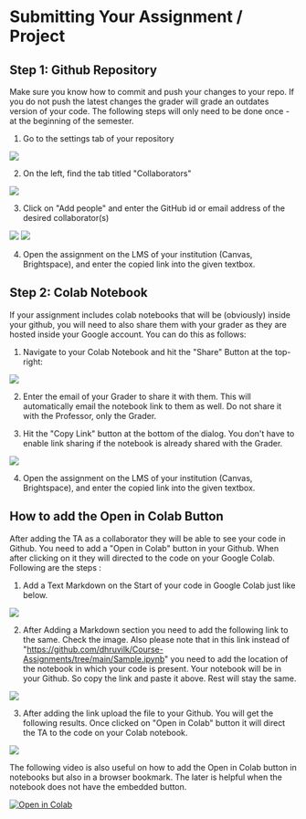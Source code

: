 # Submitting Your Assignment / Project

## Step 1: Github Repository 

Make sure you know how to commit and push your changes to your repo. If you do not push the latest changes the grader will grade an outdates version of your code. The following steps will only need to be done once - at the beginning of the semester.

1. Go to the settings tab of your repository

![](./images/AddGitSt1.png)

2. On the left, find the tab titled "Collaborators"

![](./images/AddGitSt2.png)

3. Click on "Add people" and enter the GitHub id or email address of the desired collaborator(s)

![](./images/AddGitSt3.png)
![](./images/AddGitSt4.png)

4. Open the assignment on the LMS of your institution (Canvas, Brightspace), and enter the copied link into the given textbox.


## Step 2: Colab Notebook

If your assignment includes colab notebooks that will be (obviously) inside your github, you will need to also share them with your grader as they are hosted inside your Google account. You can do this as follows:

1. Navigate to your Colab Notebook and hit the "Share" Button at the top-right:

![](./images/AddColabSt1.png)

2. Enter the email of your Grader to share it with them. This will automatically email the notebook link to them as well. Do not share it with the Professor, only the Grader.

3. Hit the "Copy Link" button at the bottom of the dialog. You don't have to enable link sharing if the notebook is already shared with the Grader.

![](./images/AddColabSt3.png)

4. Open the assignment on the LMS of your institution (Canvas, Brightspace),  and enter the copied link into the given textbox. 

## How to add the Open in  Colab Button

After adding the TA as a collaborator they will be able to see your code in Github. You need to add a "Open in Colab" button in your Github. When after clicking on it they will directed to the code on your Google Colab. Following are the steps :

1. Add a Text Markdown on the Start of your code in Google Colab just like below.

![](./images/Open1.png)

2. After Adding a Markdown section you need to add the following link to the same. Check the image. Also please note that in this link
instead of "https://github.com/dhruvilk/Course-Assignments/tree/main/Sample.ipynb" you need to add the location of the notebook in which your code is present. Your notebook will be in your Github. So copy the link and paste it above. Rest will stay the same.

![](./images/Open2.png)

3. After adding the link upload the file to your Github. You will get the following results. Once clicked on "Open in Colab" button it will direct the TA to the code on your Colab notebook. 

![](./images/Open3.png)

The following video is also useful on how to add the Open in Colab button in notebooks but also in a browser bookmark. The later is helpful when the notebook does not have the embedded button.

[![Open in Colab](https://img.youtube.com/vi/RoGZIbwzG5w/0.jpg)](https://www.youtube.com/watch?v=RoGZIbwzG5w)

